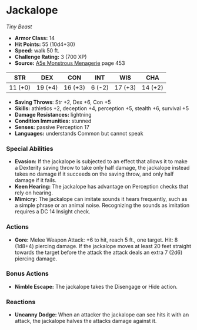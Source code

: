 # Jackalope

*Tiny* *Beast*

- **Armor Class:** 14
- **Hit Points:** 55 (10d4+30)
- **Speed:** walk 50 ft.
- **Challenge Rating:** 3 (700 XP)
- **Source:** [A5e Monstrous Menagerie](https://enpublishingrpg.com/products/level-up-monstrous-menagerie-a5e) page 453

| STR | DEX | CON | INT | WIS | CHA |
| --- | --- | --- | --- | --- | --- |
| 11 (+0) | 19 (+4) | 16 (+3) | 6 (-2) | 17 (+3) | 14 (+2) |

- **Saving Throws**: Str +2, Dex +6, Con +5
- **Skills:** athletics +2, deception +4, perception +5, stealth +6, survival +5
- **Damage Resistances:** lightning
- **Condition Immunities:** stunned
- **Senses:** passive Perception 17
- **Languages:** understands Common but cannot speak

### Special Abilities

- **Evasion:** If the jackalope is subjected to an effect that allows it to make a Dexterity saving throw to take only half damage, the jackalope instead takes no damage if it succeeds on the saving throw, and only half damage if it fails.
- **Keen Hearing:** The jackalope has advantage on Perception checks that rely on hearing.
- **Mimicry:** The jackalope can imitate sounds it hears frequently, such as a simple phrase or an animal noise. Recognizing the sounds as imitation requires a DC 14 Insight check.

### Actions

- **Gore:** Melee Weapon Attack: +6 to hit, reach 5 ft., one target. Hit: 8 (1d8+4) piercing damage. If the jackalope moves at least 20 feet straight towards the target before the attack  the attack deals an extra 7 (2d6) piercing damage.

### Bonus Actions

- **Nimble Escape:** The jackalope takes the Disengage or Hide action.

### Reactions

- **Uncanny Dodge:** When an attacker the jackalope can see hits it with an attack, the jackalope halves the attacks damage against it.


